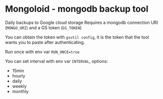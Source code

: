 # Mongoloid - mongodb backup tool

Daily backups to Google cloud storage
Requires a mongodb connection URI (`MONGO_URI`) and a GS token (`GS_TOKEN`)

You can obtain the token with `gsutil config`,
it is the token that the tool wants you to paste after authenticating.

Run once with env var `RUN_ONCE=true`

You can set interval with env var `INTERVAL`, options:

- 15min
- hourly
- daily
- weekly
- monthly
